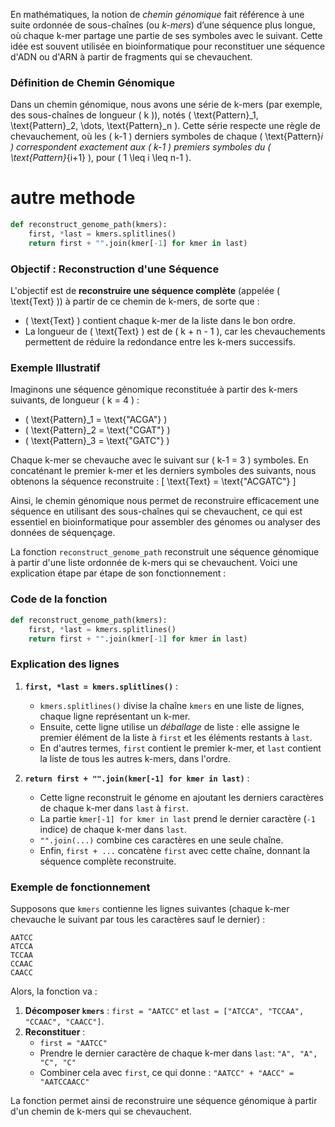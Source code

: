 
En mathématiques, la notion de *chemin génomique* fait référence à une suite ordonnée de sous-chaînes (ou *k-mers*) d’une séquence plus longue, où chaque k-mer partage une partie de ses symboles avec le suivant. Cette idée est souvent utilisée en bioinformatique pour reconstituer une séquence d'ADN ou d'ARN à partir de fragments qui se chevauchent.

### Définition de Chemin Génomique

Dans un chemin génomique, nous avons une série de k-mers (par exemple, des sous-chaînes de longueur \( k \)), notés \( \text{Pattern}_1, \text{Pattern}_2, \dots, \text{Pattern}_n \). Cette série respecte une règle de chevauchement, où les \( k-1 \) derniers symboles de chaque \( \text{Pattern}_i \) correspondent exactement aux \( k-1 \) premiers symboles du \( \text{Pattern}_{i+1} \), pour \( 1 \leq i \leq n-1 \). 




# autre methode 

```python
def reconstruct_genome_path(kmers):
    first, *last = kmers.splitlines()
    return first + "".join(kmer[-1] for kmer in last)
```

### Objectif : Reconstruction d'une Séquence

L'objectif est de **reconstruire une séquence complète** (appelée \( \text{Text} \)) à partir de ce chemin de k-mers, de sorte que :
- \( \text{Text} \) contient chaque k-mer de la liste dans le bon ordre.
- La longueur de \( \text{Text} \) est de \( k + n - 1 \), car les chevauchements permettent de réduire la redondance entre les k-mers successifs.

### Exemple Illustratif

Imaginons une séquence génomique reconstituée à partir des k-mers suivants, de longueur \( k = 4 \) :

- \( \text{Pattern}_1 = \text{"ACGA"} \)
- \( \text{Pattern}_2 = \text{"CGAT"} \)
- \( \text{Pattern}_3 = \text{"GATC"} \)

Chaque k-mer se chevauche avec le suivant sur \( k-1 = 3 \) symboles. En concaténant le premier k-mer et les derniers symboles des suivants, nous obtenons la séquence reconstruite :
\[ \text{Text} = \text{"ACGATC"} \]

Ainsi, le chemin génomique nous permet de reconstruire efficacement une séquence en utilisant des sous-chaînes qui se chevauchent, ce qui est essentiel en bioinformatique pour assembler des génomes ou analyser des données de séquençage.







La fonction `reconstruct_genome_path` reconstruit une séquence génomique à partir d'une liste ordonnée de k-mers qui se chevauchent. Voici une explication étape par étape de son fonctionnement :

### Code de la fonction

```python
def reconstruct_genome_path(kmers):
    first, *last = kmers.splitlines()
    return first + "".join(kmer[-1] for kmer in last)
```

### Explication des lignes

1. **`first, *last = kmers.splitlines()`** :
   - `kmers.splitlines()` divise la chaîne `kmers` en une liste de lignes, chaque ligne représentant un k-mer.
   - Ensuite, cette ligne utilise un *déballage* de liste : elle assigne le premier élément de la liste à `first` et les éléments restants à `last`.
   - En d'autres termes, `first` contient le premier k-mer, et `last` contient la liste de tous les autres k-mers, dans l'ordre.

2. **`return first + "".join(kmer[-1] for kmer in last)`** :
   - Cette ligne reconstruit le génome en ajoutant les derniers caractères de chaque k-mer dans `last` à `first`.
   - La partie `kmer[-1] for kmer in last` prend le dernier caractère (`-1` indice) de chaque k-mer dans `last`.
   - `"".join(...)` combine ces caractères en une seule chaîne.
   - Enfin, `first + ...` concatène `first` avec cette chaîne, donnant la séquence complète reconstruite.

### Exemple de fonctionnement

Supposons que `kmers` contienne les lignes suivantes (chaque k-mer chevauche le suivant par tous les caractères sauf le dernier) :

```
AATCC
ATCCA
TCCAA
CCAAC
CAACC
```

Alors, la fonction va :
1. **Décomposer `kmers`** : `first = "AATCC"` et `last = ["ATCCA", "TCCAA", "CCAAC", "CAACC"]`.
2. **Reconstituer** :
   - `first = "AATCC"`
   - Prendre le dernier caractère de chaque k-mer dans `last`: `"A", "A", "C", "C"`
   - Combiner cela avec `first`, ce qui donne : `"AATCC" + "AACC" = "AATCCAACC"`

La fonction permet ainsi de reconstruire une séquence génomique à partir d'un chemin de k-mers qui se chevauchent.